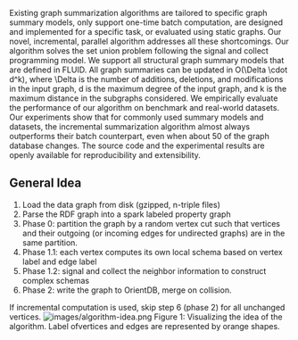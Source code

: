 Existing graph summarization algorithms are tailored to specific graph summary models, only support one-time batch computation, are designed and implemented for a specific task, or evaluated using static graphs. 
Our novel, incremental, parallel algorithm addresses all these shortcomings. 
Our algorithm solves the set union problem following the signal and collect programming model. 
We support all structural graph summary models that are defined in FLUID. All graph summaries can be updated in O(\Delta \cdot d^k), where \Delta is the number 
of additions, deletions, and modifications in the input graph, d is the maximum degree of the input graph, and k is the maximum distance in the subgraphs considered. 
We empirically evaluate the performance of our algorithm on benchmark and real-world datasets. 
Our experiments show that for commonly used summary models and datasets, the incremental summarization algorithm almost always outperforms their batch counterpart, 
even when about $50%$ of the graph database changes. 
The source code and the experimental results are openly available for reproducibility and extensibility.



## General Idea
1. Load the data graph from disk (gzipped, n-triple files)
2. Parse the RDF graph into a spark labeled property graph
3. Phase 0: partition the graph by a random vertex cut such that vertices and their outgoing (or incoming edges for undirected graphs) are in the same partition.
4. Phase 1.1: each vertex computes its own local schema based on vertex label and edge label
5. Phase 1.2: signal and collect the neighbor information to construct complex schemas
6. Phase 2: write the graph to OrientDB, merge on collision.

If incremental computation is used, skip step 6 (phase 2) for all unchanged vertices.
![images/algorithm-idea.png](images/algorithm-idea.png)
Figure 1: Visualizing the idea of the algorithm. Label ofvertices and edges are represented by orange shapes.
